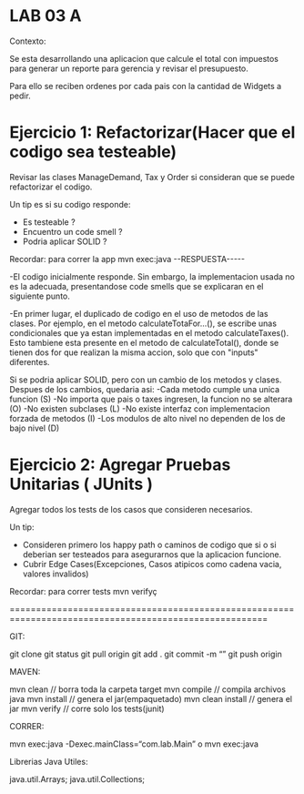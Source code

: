 # LAB 03 A

Contexto:

Se esta desarrollando una aplicacion que calcule el total con impuestos para generar un reporte para gerencia y revisar el presupuesto.

Para ello se reciben ordenes por cada pais con la cantidad de Widgets a pedir.

# Ejercicio 1: Refactorizar(Hacer que el codigo sea testeable)

Revisar las clases ManageDemand, Tax y Order si consideran que se puede refactorizar el codigo.

Un tip es si su codigo responde: 
- Es testeable ? 
- Encuentro un code smell ?
- Podria aplicar SOLID ? 

Recordar: para correr la app mvn exec:java
--RESPUESTA-----

-El codigo inicialmente responde. Sin embargo, la implementacion usada no es la adecuada, presentandose code smells que se explicaran en el siguiente punto.

-En primer lugar, el duplicado de codigo en el uso de metodos de las clases. Por ejemplo, en el metodo calculateTotaFor...(), se escribe unas condicionales que ya estan implementadas en el metodo calculateTaxes(). Esto tambiene esta presente en el metodo de calculateTotal(), donde se tienen dos for que realizan la misma accion, solo que con "inputs" diferentes. 

Si se podria aplicar SOLID, pero con un cambio de los metodos y clases.
Despues de los cambios, quedaria asi:
-Cada metodo cumple una unica funcion (S)
-No importa que pais o taxes ingresen, la funcion no se alterara (O)
-No existen subclases (L)
-No existe interfaz con implementacion forzada de metodos (I)
-Los modulos de alto nivel no dependen de los de bajo nivel (D) 

# Ejercicio 2: Agregar Pruebas Unitarias ( JUnits )

Agregar todos los tests de los casos que consideren necesarios.

Un tip:
- Consideren primero los happy path o caminos de codigo que si o si deberian ser testeados para asegurarnos que la aplicacion funcione.
- Cubrir Edge Cases(Excepciones, Casos atipicos como cadena vacia, valores invalidos)

Recordar: para correr tests mvn verifyç

=======================================================================================================

GIT:

git clone <repo>
git status
git pull origin <branch>
git add .
git commit -m “<commit message>”
git push origin <branch>

MAVEN:

mvn clean // borra toda la carpeta target
mvn compile // compila archivos java
mvn install // genera el jar(empaquetado)
mvn clean install // genera el jar
mvn verify // corre solo los tests(junit)

CORRER:

mvn exec:java -Dexec.mainClass=“com.lab.Main”
o
mvn exec:java

Librerias Java Utiles:

java.util.Arrays;
java.util.Collections;


